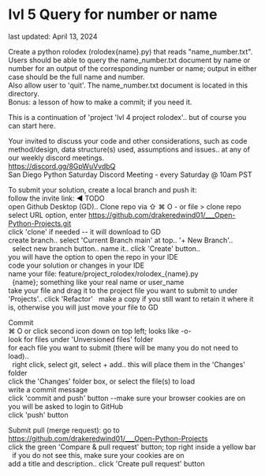 # lvl 5 Query for number or name
last updated: April 13, 2024

Create a python rolodex (rolodex{name}.py) that reads "name_number.txt".<br>
Users should be able to query the name_number.txt document by name or number for an output of the corresponding number or name; output in either case should be the full name and number. <br>
Also allow user to 'quit'. The name_number.txt document is located in this directory.<br>
Bonus: a lesson of how to make a commit; if you need it.

This is a continuation of 'project 'lvl 4 project rolodex'..  but of course you can start here.

Your invited to discuss your code and other considerations, such as code method/design, data structure(s) used, assumptions and issues.. at any of our weekly discord meetings. <br> 
https://discord.gg/8GpWuVvdbQ  
San Diego Python Saturday Discord Meeting  - every Saturday @ 10am PST

To submit your solution, create a local branch and push it:<br>
follow the invite link:  ◄ TODO<br>
open Github Desktop (GD)..   Clone repo via ⇧ ⌘ O   -  or file > clone repo<br>
select URL option, enter https://github.com/drakeredwind01/___Open-Python-Projects.git <br>
click 'clone' if needed -- it will download to GD <br>
create branch..  select 'Current Branch main' at top..   '+ New Branch'..<br>
&nbsp; select new branch button..  name it..  click 'Create' button..<br>
you will have the option to open the repo in your IDE<br>
code your solution or changes in your IDE<br>
name your file: 	feature/project_rolodex/rolodex_{name}.py <br>
&nbsp; {name}; something like your real name or user_name<br>
take your file and drag it to the project file you want to submit to under 'Projects'..  click 'Refactor'
&nbsp; make a copy if you still want to retain it where it is, otherwise you will just move your file to GD

Commit <br>
⌘ O  or click second icon down on top left; looks like -o-<br>
look for files under 'Unversioned files' folder<br>
for each file you want to submit (there will be many you do not need to load)..<br>
&nbsp; right click, select git, select + add..  this will place them in the 'Changes' folder<br>
click the 'Changes' folder box, or select the file(s) to load<br>
write a commit message<br>
click 'commit and push' button   --make sure your browser cookies are on<br>
you will be asked to login to GitHub<br>
click 'push' button   

Submit pull (merge request): 
go to https://github.com/drakeredwind01/___Open-Python-Projects <br> 
click the green 'Compare & pull request' button; top right inside a yellow bar <br> 
&nbsp; if you do not see this, make sure your cookies are on <br> 
add a title and description.. click 'Create pull request' button
